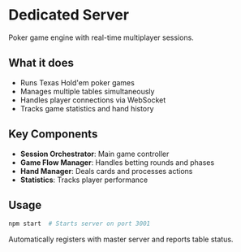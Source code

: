 # Dedicated Server

Poker game engine with real-time multiplayer sessions.

## What it does
- Runs Texas Hold'em poker games
- Manages multiple tables simultaneously  
- Handles player connections via WebSocket
- Tracks game statistics and hand history

## Key Components
- **Session Orchestrator**: Main game controller
- **Game Flow Manager**: Handles betting rounds and phases
- **Hand Manager**: Deals cards and processes actions
- **Statistics**: Tracks player performance

## Usage
```bash
npm start  # Starts server on port 3001
```

Automatically registers with master server and reports table status.